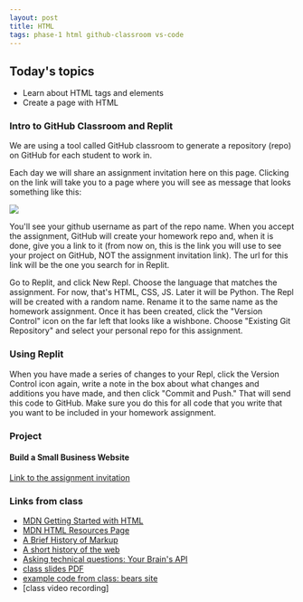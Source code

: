 ```yaml
---
layout: post
title: HTML
tags: phase-1 html github-classroom vs-code
---
```


## Today's topics

- Learn about HTML tags and elements
- Create a page with HTML

### Intro to GitHub Classroom and Replit

We are using a tool called GitHub classroom to generate a repository (repo) on GitHub for each student to work in.

Each day we will share an assignment invitation here on this page. Clicking on the link will take you to a page where you will see as message that looks something like this:

![](../assets/img/gh-classroom-screenshot.jpg)

You'll see your github username as part of the repo name. When you accept the assignment, GitHub will create your homework repo and, when it is done, give you a link to it (from now on, this is the link you will use to see your project on GitHub, NOT the assignment invitation link). The url for this link will be the one you search for in Replit.

Go to Replit, and click New Repl. Choose the language that matches the assignment. For now, that's HTML, CSS, JS. Later it will be Python. The Repl will be created with a random name. Rename it to the same name as the homework assignment. Once it has been created, click the "Version Control" icon on the far left that looks like a wishbone. Choose "Existing Git Repository" and select your personal repo for this assignment.


### Using Replit

When you have made a series of changes to your Repl, click the Version Control icon again, write a note in the box about what changes and additions you have made, and then click "Commit and Push." That will send this code to GitHub. Make sure you do this for all code that you write that you want to be included in your homework assignment.

### Project
#### Build a Small Business Website

[Link to the assignment invitation](https://classroom.github.com/a/HVsQh9Fd)

### Links from class

- [MDN Getting Started with HTML](https://developer.mozilla.org/en-US/docs/Learn/HTML/Introduction_to_HTML/Getting_started)
- [MDN HTML Resources Page](https://developer.mozilla.org/en-US/docs/Web/HTML)
- [A Brief History of Markup](https://alistapart.com/article/a-brief-history-of-markup/)
- [A short history of the web](https://docs.google.com/document/d/17lCHxlyLCVi8glSnkfwlIbs4oCLHEQTAIWEBxXOI1ko/edit)
- [Asking technical questions: Your Brain's API](https://www.youtube.com/watch?v=hY14Er6JX2s)
- [class slides PDF](/slide-decks/html-slides.pdf)
- [example code from class: bears site](https://github.com/momentum-team-1/examples/tree/master/bears-html)
- [class video recording]
